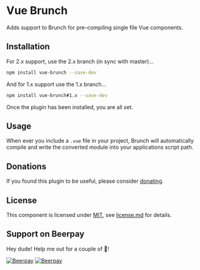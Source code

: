 # Vue Brunch

Adds support to Brunch for pre-compiling single file Vue components.

## Installation

For 2.x support, use the 2.x branch (in sync with master)...

```bash
npm install vue-brunch --save-dev
```

And for 1.x support use the 1.x branch...

```bash
npm install vue-brunch#1.x --save-dev
```

Once the plugin has been installed, you are all set.

## Usage

When ever you include a `.vue` file in your project, Brunch will automatically compile
and write the converted module into your applications script path.

## Donations

If you found this plugin to be useful, please consider [donating](https://paypal.me/nblackburn).

## License

This component is licensed under [MIT](), see [license.md](license.md) for details.

## Support on Beerpay
Hey dude! Help me out for a couple of :beers:!

[![Beerpay](https://beerpay.io/nblackburn/vue-brunch/badge.svg?style=beer-square)](https://beerpay.io/nblackburn/vue-brunch)  [![Beerpay](https://beerpay.io/nblackburn/vue-brunch/make-wish.svg?style=flat-square)](https://beerpay.io/nblackburn/vue-brunch?focus=wish)
